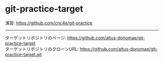 # git-practice-target
演習: https://github.com/cnc4e/git-practice

---

ターゲットリポジトリのページ: https://github.com/altus-donomae/git-practice-target  
ターゲットリポジトリのクローンURL: https://github.com/altus-donomae/git-practice-target.git

